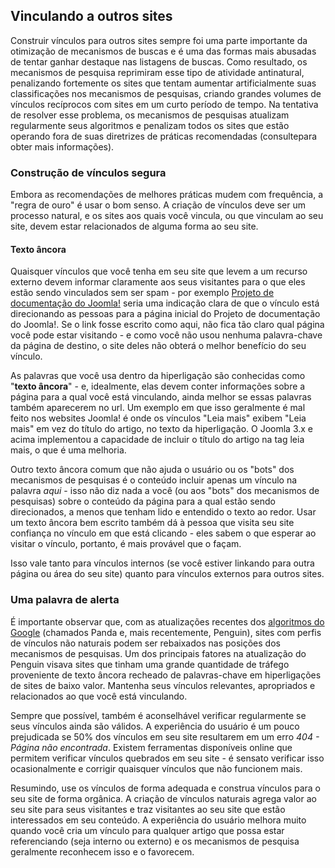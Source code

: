 <!-- Filename: Linking_To_Other_Sites / Display title: Vinculando a outros sites -->

## Vinculando a outros sites

Construir vínculos para outros sites sempre foi uma parte importante da
otimização de mecanismos de buscas e é uma das formas mais abusadas de
tentar ganhar destaque nas listagens de buscas. Como resultado, os
mecanismos de pesquisa reprimiram esse tipo de atividade antinatural,
penalizando fortemente os sites que tentam aumentar artificialmente suas
classificações nos mecanismos de pesquisas, criando grandes volumes de
vínculos recíprocos com sites em um curto período de tempo. Na tentativa
de resolver esse problema, os mecanismos de pesquisas atualizam
regularmente seus algoritmos e penalizam todos os sites que estão
operando fora de suas diretrizes de práticas recomendadas (consultepara obter mais informações).

### Construção de vínculos segura

Embora as recomendações de melhores práticas mudem com frequência, a
"regra de ouro" é usar o bom senso. A criação de vínculos deve ser um
processo natural, e os sites aos quais você vincula, ou que vinculam ao
seu site, devem estar relacionados de alguma forma ao seu site.

#### Texto âncora

Quaisquer vínculos que você tenha em seu site que levem a um recurso
externo devem informar claramente aos seus visitantes para o que eles
estão sendo vinculados sem ser spam - por exemplo [Projeto de
documentação do
Joomla!](https://docs.joomla.org/Main_Page/pt-br "Main Page/pt-br")
seria uma indicação clara de que o vínculo está direcionando as pessoas
para a página inicial do Projeto de documentação do Joomla!. Se o link
fosse escrito como
aqui, não
fica tão claro qual página você pode estar visitando - e como você não
usou nenhuma palavra-chave da página de destino, o site deles não obterá
o melhor benefício do seu vínculo.

As palavras que você usa dentro da hiperligação são conhecidas como
"**texto âncora**" - e, idealmente, elas devem conter informações sobre
a página para a qual você está vinculando, ainda melhor se essas
palavras também aparecerem no url. Um exemplo em que isso geralmente é
mal feito nos websites Joomla! é onde os vínculos "Leia mais" exibem
"Leia mais" em vez do título do artigo, no texto da hiperligação. O
Joomla 3.x e acima implementou a capacidade de incluir o título do
artigo na tag leia mais, o que é uma melhoria.

Outro texto âncora comum que não ajuda o usuário ou os "bots" dos
mecanismos de pesquisas é o conteúdo incluir apenas um vínculo na
palavra *aqui* - isso não diz nada a você (ou aos "bots" dos mecanismos
de pesquisas) sobre o conteúdo da página para a qual estão sendo
direcionados, a menos que tenham lido e entendido o texto ao redor. Usar
um texto âncora bem escrito também dá à pessoa que visita seu site
confiança no vínculo em que está clicando - eles sabem o que esperar ao
visitar o vínculo, portanto, é mais provável que o façam.

Isso vale tanto para vínculos internos (se você estiver linkando para
outra página ou área do seu site) quanto para vínculos externos para
outros sites.

### Uma palavra de alerta

É importante observar que, com as atualizações recentes dos [algoritmos
do
Google](https://docs.joomla.org/Google_Updates "Special:MyLanguage/Google Updates")
(chamados Panda e, mais recentemente, Penguin), sites com perfis de
vínculos não naturais podem ser rebaixados nas posições dos mecanismos
de pesquisas. Um dos principais fatores na atualização do Penguin visava
sites que tinham uma grande quantidade de tráfego proveniente de texto
âncora recheado de palavras-chave em hiperligações de sites de baixo
valor. Mantenha seus vínculos relevantes, apropriados e relacionados ao
que você está vinculando.

Sempre que possível, também é aconselhável verificar regularmente se
seus vínculos ainda são válidos. A experiência do usuário é um pouco
prejudicada se 50% dos vínculos em seu site resultarem em um erro *404 -
Página não encontrada*. Existem ferramentas disponíveis online que
permitem verificar vínculos quebrados em seu site - é sensato verificar
isso ocasionalmente e corrigir quaisquer vínculos que não funcionem
mais.

Resumindo, use os vínculos de forma adequada e construa vínculos para o
seu site de forma orgânica. A criação de vínculos naturais agrega valor
ao seu site para seus visitantes e traz visitantes ao seu site que estão
interessados em seu conteúdo. A experiência do usuário melhora muito
quando você cria um vínculo para qualquer artigo que possa estar
referenciando (seja interno ou externo) e os mecanismos de pesquisa
geralmente reconhecem isso e o favorecem.
